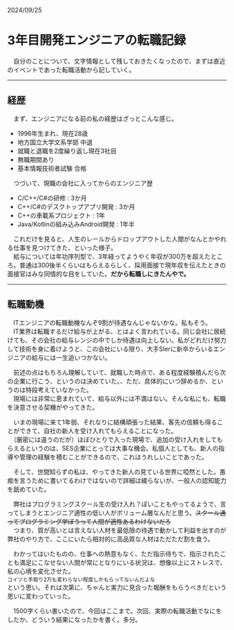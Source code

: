 2024/09/25

# 3年目開発エンジニアの転職記録

　自分のことについて、文字情報として残しておきたくなったので、まずは直近のイベントであった転職活動から記していく。  

----
## 経歴

　まず、エンジニアになる前の私の経歴はざっとこんな感じ。

* 1996年生まれ、現在28歳
* 地方国立大学文系学部 中退
* 就職と退職を2度繰り返し現在3社目
* 無職期間あり
* 基本情報技術者試験 合格

　つづいて、現職の会社に入ってからのエンジニア歴

* C/C++/C#の研修 : 3か月
* C++/C#のデスクトップアプリ開発 : 3か月
* C++の車載系プロジェクト : 1年
* Java/Kotlinの組み込みAndroid開発 : 1年半

　これだけを見ると、人生のレールからドロップアウトした人間がなんとかやれる仕事を見つけてきた、といった様子。  
　給与については年功序列型で、3年経ってようやく年収が300万を超えたところ。普通は300後半くらいはもらえるらしく、採用面接で現年収を伝えたときの面接官はみな同情的な目をしていた。**だから転職しにきたんやで。**  

----
## 転職動機

　ITエンジニアの転職動機なんぞ9割が待遇なんじゃないかな。私もそう。  
　IT業界は転職するだけ給与が上がる、とはよく言われている。同じ会社に居続けても、その会社の給与レンジの中でしか待遇は向上しない。私がどれだけ努力して技術を身に着けようと、この会社にいる限り、大手SIerに新卒からいるエンジニアの給与には一生追いつかない。  

　前述の点はもちろん理解していて、就職した時点で、ある程度経験積んだら次の企業に行こう、というのは決めていた。、ただ、具体的にいつ辞めるか、というのは特段考えていなかった。  
　現場には非常に恵まれていて、給与以外には不満はない。そんな私にも、転職を決意させる契機がやってきた。  

　いまの現場に来て1年弱、それなりに結構頑張った結果、客先の信頼も得ることができて、自社の新人を受け入れてもらえることになった。  
　（厳密には違うのだが）ほぼひとりで入った現場で、追加の受け入れをしてもらえるというのは、SES企業にとっては大事な機会。私個人としても、新人の指導や管理の経験を積むことができるので、これはうれしいことであった。  

　そして、世間知らずの私は、やってきた新人の見ている世界に啞然とした。愚痴を言うために書いてるわけではないので詳細は綴らないが、一般人の認知能力を舐めていた。  

　弊社はプログラミングスクール生の受け入れ？ぽいこともやってるようで、言ってしまうとエンジニア適性の低い人がボリューム層なんだと思う。~~スクール通ってプログラミング学ぼうって人間が適性あるわけないだろ~~  
　つまり、質が高いとは言えない人材を最低限の待遇で動かして利益を出すのが弊社のやり方で、ここにいたら相対的に高品質な人材はただただ割を食う。  

　わかってはいたものの、仕事への熱意もなく、ただ指示待ちで、指示されたことも満足にこなせない人間が常にとなりにいる状況は、想像以上にストレスで、私の心境を変化させた。  
`コイツと手取り2万も変わらない程度しかもらってないんだよな`  
という思い。それは次第に、ちゃんと実力に見合った報酬をもらうべきだという思いに変わっていった。  

　1500字くらい書いたので、今回はここまで。次回、実際の転職活動でなにをしたか、どういう結果になったかを書く。多分。  

